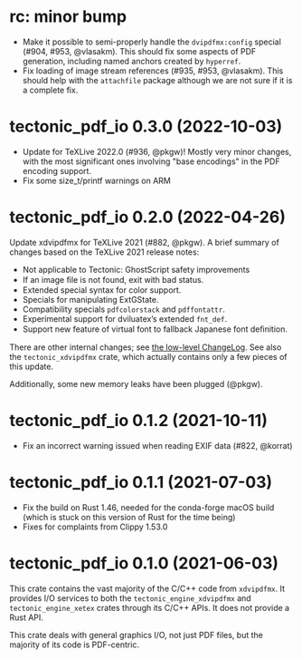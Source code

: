 # rc: minor bump

- Make it possible to semi-properly handle the `dvipdfmx:config` special (#904,
  #953, @vlasakm). This should fix some aspects of PDF generation, including
  named anchors created by `hyperref`.
- Fix loading of image stream references (#935, #953, @vlasakm). This should
  help with the `attachfile` package although we are not sure if it is a
  complete fix.


# tectonic_pdf_io 0.3.0 (2022-10-03)

- Update for TeXLive 2022.0 (#936, @pkgw)! Mostly very minor changes, with the
  most significant ones involving "base encodings" in the PDF encoding support.
- Fix some size_t/printf warnings on ARM


# tectonic_pdf_io 0.2.0 (2022-04-26)

Update xdvipdfmx for TeXLive 2021 (#882, @pkgw). A brief summary of changes based
on the TeXLive 2021 release notes:

- Not applicable to Tectonic: GhostScript safety improvements
- If an image ﬁle is not found, exit with bad status.
- Extended special syntax for color support.
- Specials for manipulating ExtGState.
- Compatibility specials `pdfcolorstack` and `pdffontattr`.
- Experimental support for dviluatex’s extended `fnt_def`.
- Support new feature of virtual font to fallback Japanese font deﬁnition.

There are other internal changes; see [the low-level ChangeLog][xdvcl]. See also
the `tectonic_xdvipdfmx` crate, which actually contains only a few pieces of
this update.

[xdvcl]: https://github.com/TeX-Live/texlive-source/blob/404d2e476949c1e225e6b94ff92e3a113ab6b413/texk/dvipdfm-x/ChangeLog#L107-L557

Additionally, some new memory leaks have been plugged (@pkgw).


# tectonic_pdf_io 0.1.2 (2021-10-11)

- Fix an incorrect warning issued when reading EXIF data (#822, @korrat)


# tectonic_pdf_io 0.1.1 (2021-07-03)

- Fix the build on Rust 1.46, needed for the conda-forge macOS build (which is
  stuck on this version of Rust for the time being)
- Fixes for complaints from Clippy 1.53.0


# tectonic_pdf_io 0.1.0 (2021-06-03)

This crate contains the vast majority of the C/C++ code from `xdvipdfmx`. It
provides I/O services to both the `tectonic_engine_xdvipdfmx` and
`tectonic_engine_xetex` crates through its C/C++ APIs. It does not provide a
Rust API.

This crate deals with general graphics I/O, not just PDF files, but the majority
of its code is PDF-centric.
